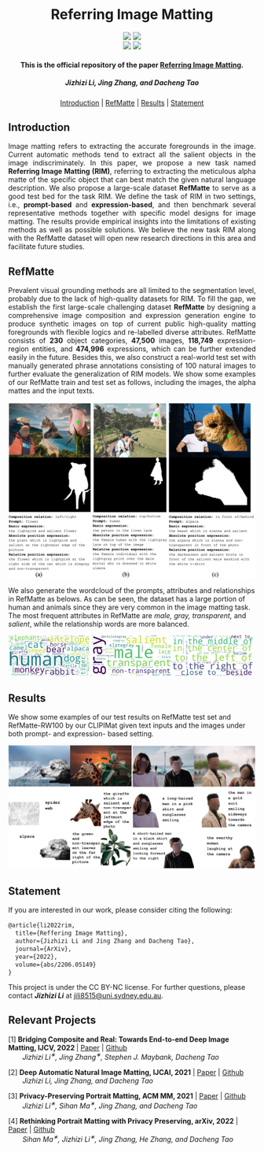 <h1 align="center">Referring Image Matting</h1>

<p align="center">
<a href="https://arxiv.org/abs/2206.05149"><img  src="https://img.shields.io/badge/arXiv-Paper-<COLOR>.svg" ></a>
<a href="https://creativecommons.org/licenses/by-nc/4.0/"><img  src="https://img.shields.io/badge/license-CC%20BY--NC-orange"></a>
<br>
<a href="https://paperswithcode.com/sota/referring-image-matting-expression-based-on?p=referring-image-matting"><img src="https://img.shields.io/endpoint.svg?url=https://paperswithcode.com/badge/referring-image-matting/referring-image-matting-expression-based-on"></a>
<a href="https://paperswithcode.com/sota/referring-image-matting-prompt-based-on?p=referring-image-matting"><img src="https://img.shields.io/endpoint.svg?url=https://paperswithcode.com/badge/referring-image-matting/referring-image-matting-prompt-based-on"></a>
</p>


<h4 align="center">This is the official repository of the paper <a href="https://arxiv.org/abs/2206.05149">Referring Image Matting</a>.</h4>
<h5 align="center"><em>Jizhizi Li, Jing Zhang, and Dacheng Tao</em></h5>

<p align="center">
  <a href="#introduction">Introduction</a> |
  <a href="#refmatte">RefMatte</a> |
  <a href="#results">Results</a> |
  <a href="#statement">Statement</a>
</p>

## Introduction

<p align="justify">Image matting refers to extracting the accurate foregrounds in the image. Current automatic methods tend to extract all the salient objects in the image indiscriminately. In this paper, we propose a new task named <strong>Referring Image Matting (RIM)</strong>, referring to extracting the meticulous alpha matte of the specific object that can best match the given natural language description. We also propose a large-scale dataset <strong>RefMatte</strong> to serve as a good test bed for the task RIM. We define the task of RIM in two settings, i.e., <strong>prompt-based</strong> and <strong>expression-based</strong>, and then benchmark several representative methods together with specific model designs for image matting. The results provide empirical insights into the limitations of existing methods as well as possible solutions. We believe the new task RIM along with the RefMatte dataset will open new research directions in this area and facilitate future studies.</p>


## RefMatte

<p align="justify"> Prevalent visual grounding methods are all limited to the segmentation level, probably due to the lack of high-quality datasets for RIM. To fill the gap, we establish the first large-scale challenging dataset <strong>RefMatte</strong> by designing a comprehensive image composition and expression generation engine to produce synthetic images on top of current public high-quality matting foregrounds with flexible logics and re-labelled diverse attributes. RefMatte consists of <strong>230</strong> object categories, <strong>47,500</strong> images, <strong>118,749</strong> expression-region entities, and <strong>474,996</strong> expressions, which can be further extended easily in the future. Besides this, we also construct a real-world test set with manually generated phrase annotations consisting of 100 natural images to further evaluate the generalization of RIM models. We show some examples of our RefMatte train and test set as follows, including the images, the alpha mattes and the input texts.</p>

![](demo/src/refmatte.jpg)

We also generate the wordcloud of the prompts, attributes and relationships in RefMatte as belows. As can be seen, the dataset has a large portion of human and animals since they are very common in the image matting task. The most frequent attributes in RefMatte are *male, gray, transparent,* and *salient*, while the relationship words are more balanced.

<img src="demo/src/wc_prompt.jpg" width="33%"><img src="demo/src/wc_attr.jpg" width="33%"><img src="demo/src/wc_relation.jpg" width="33%">

## Results

We show some examples of our test results on RefMatte test set and RefMatte-RW100 by our CLIPIMat given text inputs and the images under both prompt- and expression- based setting.

<img src="demo/src/intro1.jpg" width="50%"><img src="demo/src/intro2.jpg" width="50%">


## Statement

If you are interested in our work, please consider citing the following:
```
@article{li2022rim,
  title={Reffering Image Matting},
  author={Jizhizi Li and Jing Zhang and Dacheng Tao},
  journal={ArXiv},
  year={2022},
  volume={abs/2206.05149}
}

```

This project is under the CC BY-NC license. For further questions, please contact <strong><i>Jizhizi Li</i></strong> at [jili8515@uni.sydney.edu.au](mailto:jili8515@uni.sydney.edu.au).


## Relevant Projects

[1] <strong>Bridging Composite and Real: Towards End-to-end Deep Image Matting, IJCV, 2022 </strong> | [Paper](https://link.springer.com/article/10.1007/s11263-021-01541-0) | [Github](https://github.com/JizhiziLi/GFM)
<br><em>&ensp; &ensp; &ensp;Jizhizi Li<sup>&#8727;</sup>, Jing Zhang<sup>&#8727;</sup>, Stephen J. Maybank, Dacheng Tao</em>

[2] <strong>Deep Automatic Natural Image Matting, IJCAI, 2021</strong> | [Paper](https://www.ijcai.org/proceedings/2021/0111) | [Github](https://github.com/JizhiziLi/AIM)
<br><em>&ensp; &ensp; &ensp;Jizhizi Li, Jing Zhang, and Dacheng Tao</em>

[3] <strong>Privacy-Preserving Portrait Matting, ACM MM, 2021</strong> | [Paper](https://dl.acm.org/doi/pdf/10.1145/3474085.3475512) | [Github](https://github.com/JizhiziLi/P3M)
<br><em>&ensp; &ensp; &ensp;Jizhizi Li<sup>&#8727;</sup>, Sihan Ma<sup>&#8727;</sup>, Jing Zhang, and Dacheng Tao</em>

[4] <strong>Rethinking Portrait Matting with Privacy Preserving, arXiv, 2022</strong> | [Paper](https://arxiv.org/abs/2203.16828) | [Github](https://github.com/ViTAE-Transformer/ViTAE-Transformer-Matting)
<br><em>&ensp; &ensp; &ensp;Sihan Ma<sup>&#8727;</sup>, Jizhizi Li<sup>&#8727;</sup>, Jing Zhang, He Zhang, and Dacheng Tao</em>
